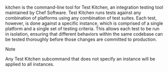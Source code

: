 kitchen is the command-line tool for Test Kitchen, an integration
testing tool maintained by Chef Software. Test Kitchen runs tests
against any combination of platforms using any combination of test
suites. Each test, however, is done against a specific instance, which
is comprised of a single platform and a single set of testing criteria.
This allows each test to be run in isolation, ensuring that different
behaviors within the same codebase can be tested thoroughly before those
changes are committed to production.

<div class="admonition-note">

<p class="admonition-note-title">Note</p>

<div class="admonition-note-text">

Any Test Kitchen subcommand that does not specify an instance will be
applied to all instances.

</div>

</div>